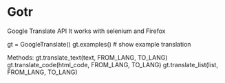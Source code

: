 # Gotr
Google Translate API
It works with selenium and Firefox

gt = GoogleTranslate()
gt.examples()  # show example translation

Methods:
gt.translate_text(text, FROM_LANG, TO_LANG)
gt.translate_code(html_code, FROM_LANG, TO_LANG)
gt.translate_list(list, FROM_LANG, TO_LANG)
